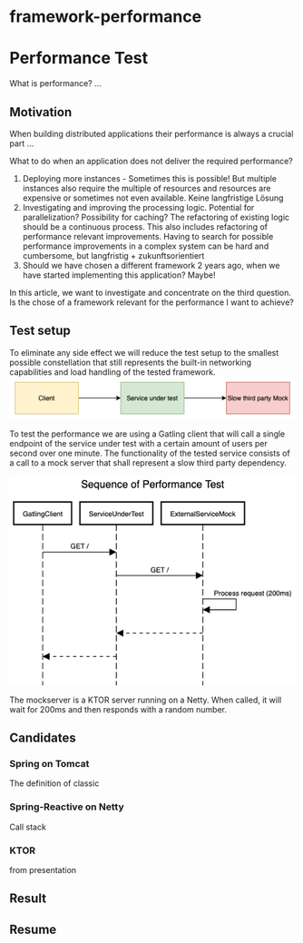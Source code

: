 # framework-performance

# Performance Test

What is performance? ...

## Motivation

When building distributed applications their performance is always a crucial part ...

What to do when an application does not deliver the required performance?

1. Deploying more instances - Sometimes this is possible! But multiple instances also require the multiple of resources
   and resources are expensive or sometimes not even available. Keine langfristige Lösung
2. Investigating and improving the processing logic. Potential for parallelization? Possibility for caching? The
   refactoring of existing logic should be a continuous process. This also includes refactoring of performance relevant
   improvements. Having to search for possible performance improvements in a complex system can be hard and cumbersome,
   but langfristig + zukunftsorientiert
3. Should we have chosen a different framework 2 years ago, when we have started implementing this application? Maybe!

In this article, we want to investigate and concentrate on the third question. Is the chose of a framework relevant for
the performance I want to achieve?

## Test setup

To eliminate any side effect we will reduce the test setup to the smallest possible constellation that still represents
the built-in networking capabilities and load handling of the tested framework.
![](./assets/DependenciesForPerformanceTest.png)

To test the performance we are using a Gatling client that will call a single endpoint of the service under test with a
certain amount of users per second over one minute. The functionality of the tested service consists of a call to a mock
server that shall represent a slow third party dependency.

![](./assets/SequenceForPerformanceTests.png)

The mockserver is a KTOR server running on a Netty. When called, it will wait for 200ms and then responds with a random number.

## Candidates

### Spring on Tomcat

The definition of classic
### Spring-Reactive on Netty

Call stack
### KTOR
 from presentation
## Result

## Resume

